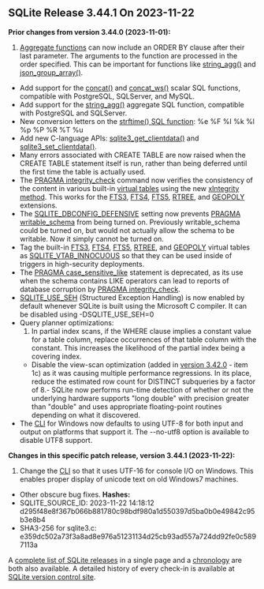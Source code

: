 ## SQLite Release 3\.44\.1 On 2023\-11\-22

**Prior changes from version 3\.44\.0 (2023\-11\-01\):**


1. [Aggregate functions](../lang_aggfunc.html) can now include an ORDER BY clause after their last
 parameter. The arguments to the function are processed in the order
 specified. This can be important for functions like
 [string\_agg()](../lang_aggfunc.html#group_concat) and [json\_group\_array()](../json1.html#jgrouparray).
- Add support for the [concat()](../lang_corefunc.html#concat) and [concat\_ws()](../lang_corefunc.html#concat_ws) scalar SQL functions,
 compatible with PostgreSQL, SQLServer, and MySQL.
- Add support for the [string\_agg()](../lang_aggfunc.html#group_concat) aggregate SQL function, compatible
 with PostgreSQL and SQLServer.
- New conversion letters on the [strftime() SQL function](../lang_datefunc.html#strftm): %e %F %I %k %l %p %P %R %T %u
- Add new C\-language APIs: [sqlite3\_get\_clientdata()](../c3ref/get_clientdata.html) and [sqlite3\_set\_clientdata()](../c3ref/get_clientdata.html).
- Many errors associated with CREATE TABLE are now raised when the CREATE TABLE statement
 itself is run, rather than being deferred until the first time the table is actually
 used.
- The [PRAGMA integrity\_check](../pragma.html#pragma_integrity_check) command now verifies the consistency of the
 content in various built\-in [virtual tables](../vtab.html) using the new [xIntegrity method](../vtab.html#xintegrity).
 This works for the [FTS3](../fts3.html), [FTS4](../fts3.html#fts4), [FTS5](../fts5.html), [RTREE](../rtree.html), and [GEOPOLY](../geopoly.html) extensions.
- The [SQLITE\_DBCONFIG\_DEFENSIVE](../c3ref/c_dbconfig_defensive.html#sqlitedbconfigdefensive) setting now prevents [PRAGMA writable\_schema](../pragma.html#pragma_writable_schema)
 from being turned on. Previously writable\_schema could be turned on, but would
 not actually allow the schema to be writable. Now it simply cannot be turned on.
- Tag the built\-in [FTS3](../fts3.html), [FTS4](../fts3.html#fts4), [FTS5](../fts5.html), [RTREE](../rtree.html), and [GEOPOLY](../geopoly.html) virtual tables as
 [SQLITE\_VTAB\_INNOCUOUS](../c3ref/c_vtab_constraint_support.html#sqlitevtabinnocuous) so that they can be used inside of triggers in
 high\-security deployments.
- The [PRAGMA case\_sensitive\_like](../pragma.html#pragma_case_sensitive_like) statement is deprecated, as its use when the
 schema contains LIKE operators can lead to reports of database corruption
 by [PRAGMA integrity\_check](../pragma.html#pragma_integrity_check).
- [SQLITE\_USE\_SEH](../compile.html#use_seh) (Structured Exception Handling) is now enabled by default whenever
 SQLite is built using the Microsoft C compiler. It can be disabled using
 \-DSQLITE\_USE\_SEH\=0
- Query planner optimizations:
	1. In partial index scans, if the WHERE clause implies a constant value for a table
	 column, replace occurrences of that table column with the constant. This
	 increases the likelihood of the partial index being a covering index.
	 - Disable the view\-scan optimization (added in [version 3\.42\.0](../releaselog/3_42_0.html) \- item 1c) 
	 as it was causing multiple performance regressions. In its place, reduce
	 the estimated row count for DISTINCT subqueries by a factor of 8\.- SQLite now performs run\-time detection of whether or not the underlying hardware
 supports "long double" with precision greater than "double" and uses appropriate
 floating\-point routines depending on what it discovered.
- The [CLI](../cli.html) for Windows now defaults to using UTF\-8 for both input
 and output on platforms that support it. The \-\-no\-utf8 option is available
 to disable UTF8 support.


**Changes in this specific patch release, version 3\.44\.1 (2023\-11\-22\):**


1. Change the [CLI](../cli.html) so that it uses UTF\-16 for console I/O on Windows. This
 enables proper display of unicode text on old Windows7 machines.
- Other obscure bug fixes.
**Hashes:**
- SQLITE\_SOURCE\_ID: 2023\-11\-22 14:18:12 d295f48e8f367b066b881780c98bdf980a1d550397d5ba0b0e49842c95b3e8b4
- SHA3\-256 for sqlite3\.c: e359dc502a73f3a8ad8e976a51231134d25cb93ad557a724dd92fe0c5897113a



A [complete list of SQLite releases](../changes.html)
 in a single page and a [chronology](../chronology.html) are both also available.
 A detailed history of every
 check\-in is available at
 [SQLite version control site](https://www.sqlite.org/src/timeline).





